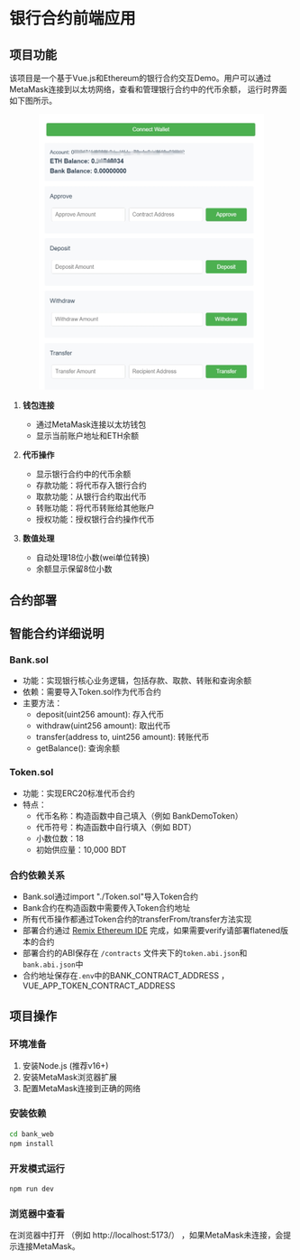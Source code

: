 # 银行合约前端应用

## 项目功能

该项目是一个基于Vue.js和Ethereum的银行合约交互Demo。用户可以通过MetaMask连接到以太坊网络，查看和管理银行合约中的代币余额， 运行时界面如下图所示。

<div style="text-align:center"><img src="./public/bank_web3_demo.png" width="400px" alt="Bank Web3 Demo"></div>

1. **钱包连接**
   - 通过MetaMask连接以太坊钱包
   - 显示当前账户地址和ETH余额

2. **代币操作**
   - 显示银行合约中的代币余额
   - 存款功能：将代币存入银行合约
   - 取款功能：从银行合约取出代币
   - 转账功能：将代币转账给其他账户
   - 授权功能：授权银行合约操作代币

3. **数值处理**
   - 自动处理18位小数(wei单位转换)
   - 余额显示保留8位小数


## 合约部署
## 智能合约详细说明

### Bank.sol
- 功能：实现银行核心业务逻辑，包括存款、取款、转账和查询余额
- 依赖：需要导入Token.sol作为代币合约
- 主要方法：
  - deposit(uint256 amount): 存入代币
  - withdraw(uint256 amount): 取出代币
  - transfer(address to, uint256 amount): 转账代币
  - getBalance(): 查询余额

### Token.sol
- 功能：实现ERC20标准代币合约
- 特点：
  - 代币名称：构造函数中自己填入（例如 BankDemoToken）
  - 代币符号：构造函数中自行填入（例如 BDT）
  - 小数位数：18
  - 初始供应量：10,000 BDT

### 合约依赖关系
- Bank.sol通过import "./Token.sol"导入Token合约
- Bank合约在构造函数中需要传入Token合约地址
- 所有代币操作都通过Token合约的transferFrom/transfer方法实现
- 部署合约通过 [Remix Ethereum IDE](https://remix.ethereum.org/) 完成，如果需要verify请部署flatened版本的合约
- 部署合约的ABI保存在 `/contracts` 文件夹下的`token.abi.json`和`bank.abi.json`中
- 合约地址保存在`.env`中的BANK_CONTRACT_ADDRESS ，VUE_APP_TOKEN_CONTRACT_ADDRESS

## 项目操作

### 环境准备
1. 安装Node.js (推荐v16+)
2. 安装MetaMask浏览器扩展
3. 配置MetaMask连接到正确的网络

### 安装依赖
```bash
cd bank_web
npm install
```

### 开发模式运行
```bash
npm run dev
```
### 浏览器中查看
在浏览器中打开 （例如 http://localhost:5173/） ，如果MetaMask未连接，会提示连接MetaMask。




